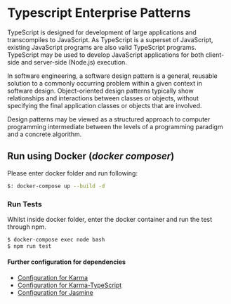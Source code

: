 # Typescript Enterprise Patterns
TypeScript is designed for development of large applications and transcompiles to JavaScript. As TypeScript is a superset of JavaScript, existing JavaScript programs are also valid TypeScript programs. TypeScript may be used to develop JavaScript applications for both client-side and server-side (Node.js) execution.

In software engineering, a software design pattern is a general, reusable solution to a commonly occurring problem within a given context in software design. Object-oriented design patterns typically show relationships and interactions between classes or objects, without specifying the final application classes or objects that are involved.

Design patterns may be viewed as a structured approach to computer programming intermediate between the levels of a programming paradigm and a concrete algorithm.

## Run using Docker (_docker composer_)
Please enter docker folder and run following:
```bash
$: docker-compose up --build -d
```

### Run Tests
Whilst inside docker folder, enter the docker container and run the test through npm.
```bash
$ docker-compose exec node bash
$ npm run test
```

#### Further configuration for dependencies
* [Configuration for Karma](https://karma-runner.github.io/latest/config/configuration-file.html)
* [Configuration for Karma-TypeScript](https://github.com/monounity/karma-typescript/blob/master/cookbook.md)
* [Configuration for Jasmine](https://jasmine.github.io/setup/nodejs.html)
